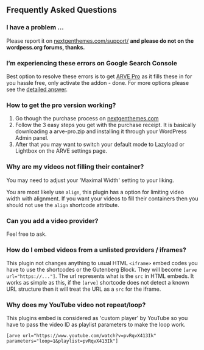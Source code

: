 
## Frequently Asked Questions ##

### I have a problem ... ###

Please report it on [nextgenthemes.com/support/](https://nextgenthemes.com/support/) **and please do not on the wordpess.org forums, thanks.**

### I’m experiencing these errors on Google Search Console ###

Best option to resolve these errors is to get [ARVE Pro](https://nextgenthemes.com/plugins/arve-pro/) as it fills these in for you hassle free, only activate the addon - done. For more options please see the [detailed answer](https://nextgenthemes.com/plugins/arve/faq/).

### How to get the pro version working? ###

1. Go though the purchase process on [nextgenthemes.com](https://nextgenthemes.com/plugins/arve-pro/)
1. Follow the 3 easy steps you get with the purchase receipt. It is basically downloading a arve-pro.zip and installing it through your WordPress Admin panel.
1. After that you may want to switch your default mode to Lazyload or Lightbox on the ARVE settings page.

### Why are my videos not filling their container? ###

You may need to adjust your 'Maximal Width' setting to your liking.

You are most likely use `align`, this plugin has a option for limiting video width with alignment. If you want your videos to fill their containers then you should not use the `align` shortcode attribute.

### Can you add a video provider? ###

Feel free to ask.

### How do I embed videos from a unlisted providers / iframes? ###

This plugin not changes anything to usual HTML `<iframe>` embed codes you have to use the shortcodes or the Gutenberg Block. They will become `[arve url="https://..."]`. The url represents what is the `src` in HTML embeds. It works as simple as this, if the `[arve]` shortcode does not detect a known URL structure then it will treat the URL as a `src` for the iframe. 

### Why does my YouTube video not repeat/loop? ###

This plugins embed is considered as 'custom player' by YouTube so you have to pass the video ID as playlist parameters to make the loop work.

`[arve url="https://www.youtube.com/watch?v=pvRqvX413Ik" parameters="loop=1&playlist=pvRqvX413Ik"]`
